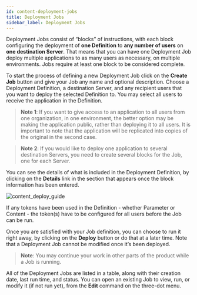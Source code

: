 ```yaml
---
id: content-deployment-jobs 
title: Deployment Jobs
sidebar_label: Deployment Jobs
---
```


<div style={{textAlign: "justify"}}>

Deployment Jobs consist of “blocks” of instructions, with each block configuring the deployment of **one Definition** to **any number of users** on **one destination Server**. That means that you can have one Deployment Job deploy multiple applications to as many users as necessary, on multiple environments. Jobs require at least one block to be considered complete.

To start the process of defining a new Deployment Job click on the **Create Job** button and give your Job any name and optional description. Choose a Deployment Definition, a destination Server, and any recipient users that you want to deploy the selected Definition to. You may select all users to receive the application in the Definition.

>**Note 1**: If you want to give access to an application to all users from one organization, in one environment, the better option may be making the application public, rather than deploying it to all users. It is important to note that the application will be replicated into copies of the original in the second case. 

>**Note 2**: If you would like to deploy one application to several destination Servers, you need to create several blocks for the Job, one for each Server.

You can see the details of what is included in the Deployment Definition, by clicking on the **Details** link in the section that appears once the block information has been entered.

![content_deploy_guide](https://s3.amazonaws.com/cdn.qrvey.com/documentation_assets/admin/Content+Deployment+Guide/cd_guide11.png#thumbnail)


If any tokens have been used in the Definition - whether Parameter or Content - the token(s) have to be configured for all users before the Job can be run. 

Once you are satisfied with your Job definition, you can choose to run it right away, by clicking on the **Deploy** button or do that at a later time. Note that a Deployment Job cannot be modified once it’s been deployed. 

>**Note**: You may continue your work in other parts of the product while a Job is running.

All of the Deployment Jobs are listed in a table, along with their creation date, last run time, and status. You can open an existing Job to view, run, or modify it (if not run yet), from the **Edit** command on the three-dot menu.


</div>